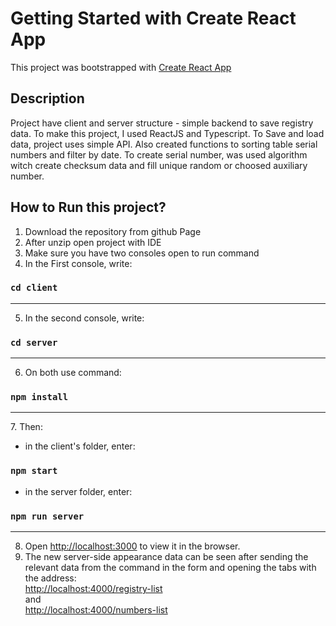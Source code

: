 # Getting Started with Create React App

This project was bootstrapped with [Create React App](https://github.com/facebook/create-react-app)

## Description

Project have client and server structure - simple backend to save registry data. To make this project, I used
ReactJS and Typescript. To Save and load data, project uses simple API. Also created functions to sorting table
serial numbers and filter by date. To create serial number, was used algorithm witch create checksum data and fill
unique random or choosed auxiliary number.

## How to Run this project?

1. Download the repository from github Page
2. After unzip open project with IDE
3. Make sure you have two consoles open to run command
4. In the First console, write:

### `cd client`
<hr>

5. In the second console, write:

### `cd server`
<hr>

6. On both use command:

### `npm install`
<hr>
7. Then: <br />

* in the client's folder, enter:

### `npm start`

* in the server folder, enter:

### `npm run server`

<hr>

8. Open [http://localhost:3000](http://localhost:3000) to view it in the browser.
9. The new server-side appearance data can be seen after sending the relevant data from the command in the form and
   opening the tabs with the address: <br />
   [http://localhost:4000/registry-list](http://localhost:4000/registry-list)<br />
   and <br />
   [http://localhost:4000/numbers-list](http://localhost:4000/numbers-list)

